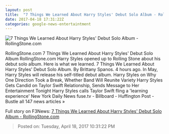 ```yaml
---
layout: post
title:  "7 Things We Learned About Harry Styles' Debut Solo Album - RollingStone.com"
date: 2017-04-18 17:31:22Z
categories: google-news-entertaintment
---
```


![7 Things We Learned About Harry Styles' Debut Solo Album - RollingStone.com](http://img.wennermedia.com/social/what-we-learned-from-harry-new-album-2017-d1f2ae97-acae-469c-87ef-bec5eb8b9a69.jpg)

RollingStone.com 7 Things We Learned About Harry Styles' Debut Solo Album RollingStone.com Harry Styles opened up to Rolling Stone about his debut solo album. Here is what we learned. 7 Things We Learned About Harry Styles' Debut Solo Album. By Brittany Spanos. 4 hours ago. In May, Harry Styles will release his self-titled debut album. Harry Styles on Why One Direction Took a Break, Whether Band Will Reunite Variety Harry Styles Gets Candid on Taylor Swift Relationship, Sends Message to Her Entertainment Tonight Harry Styles calls Taylor Swift fling a 'learning experience' New York Daily News fuse.tv - Billboard - Huffington Post - Bustle all 147 news articles »


Full story on F3News: [7 Things We Learned About Harry Styles' Debut Solo Album - RollingStone.com](http://www.f3nws.com/n/kHXF4C)

> Posted on: Tuesday, April 18, 2017 10:31:22 PM
